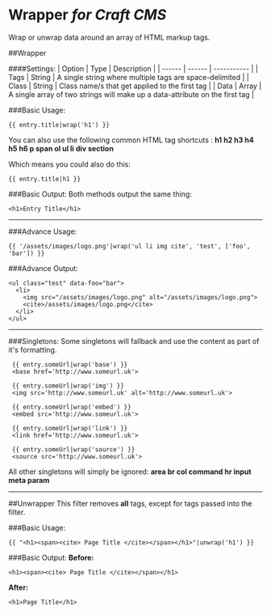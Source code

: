 # Wrapper *for Craft CMS*
Wrap or unwrap data around an array of HTML markup tags.

##Wrapper

####Settings:
| Option | Type   | Description |
| ------ | ------ | ----------- |
| Tags   | String | A single string where multiple tags are space-delimited |
| Class  | String | Class name/s that get applied to the first tag |
| Data   | Array  | A single array of two strings will make up a data-attribute on the first tag |

###Basic Usage:
```
{{ entry.title|wrap('h1') }}
```

You can also use the following common HTML tag shortcuts :
**h1 h2 h3 h4 h5 h6 p span ol ul li div section**


Which means you could also do this:
```
{{ entry.title|h1 }}
```

###Basic Output:
Both methods output the same thing:

```
<h1>Entry Title</h1>
```
---
###Advance Usage:
```
{{ '/assets/images/logo.png'|wrap('ul li img cite', 'test', ['foo', 'bar']) }}
```
###Advance Output:
```
<ul class="test" data-foo="bar">
  <li>
    <img src="/assets/images/logo.png" alt="/assets/images/logo.png">
    <cite>/assets/images/logo.png</cite>
  </li>
</ul>
```
---

###Singletons:
Some singletons will fallback and use the content as part of it's formatting.

```
 {{ entry.someUrl|wrap('base') }}
 <base href='http://www.someurl.uk'>
```
```
 {{ entry.someUrl|wrap('img') }}
 <img src='http://www.someurl.uk' alt='http://www.someurl.uk'>
```
```
 {{ entry.someUrl|wrap('embed') }}
 <embed src='http://www.someurl.uk'>
```
```
 {{ entry.someUrl|wrap('link') }}
 <link href='http://www.someurl.uk'>
```
```
 {{ entry.someUrl|wrap('source') }}
 <source src='http://www.someurl.uk'>
```
All other singletons will simply be ignored:
**area br col command hr input meta param**



----

##Unwrapper
This filter removes **all** tags, except for tags passed into the filter.

###Basic Usage:
```
{{ "<h1><span><cite> Page Title </cite></span></h1>"|unwrap('h1') }}
```
###Basic Output:
**Before:**
```
<h1><span><cite> Page Title </cite></span></h1>
```
**After:**
```
<h1>Page Title</h1>
```
